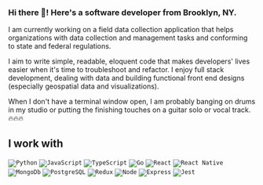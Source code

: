 ### Hi there 👋! Here's a software developer from Brooklyn, NY.

I am currently working on a field data collection application that helps organizations with data collection and management tasks and conforming to state and federal regulations.

I aim to write simple, readable, eloquent code that makes developers' lives easier when it's time to troubleshoot and refactor. I enjoy full stack development, dealing with data and building functional front end designs (especially geospatial data and visualizations).

When I don't have a terminal window open, I am probably banging on drums in my studio or putting the finishing touches on a guitar solo or vocal track. :fire::fire::fire:

## I work with
<code><img alt="Python" src="https://img.shields.io/badge/-Python-4584b6?style=for-the-badge&logo=python&logoColor=white" /></code>
<code><img alt="JavaScript" src="https://img.shields.io/badge/JavaScript-008080?style=for-the-badge&logo=javascript&logoColor=black" /></code>
<code><img alt="TypeScript" src="https://img.shields.io/badge/-TypeScript-3178c6?style=for-the-badge&logo=typescript&logoColor=white" /></code>
<code><img alt="Go" src="https://img.shields.io/badge/Go-FF00FF?style=for-the-badge&logo=go&logoColor=black" /></code>
<code><img alt="React" src="https://img.shields.io/badge/-React-45b8d8?style=for-the-badge&logo=react&logoColor=white" /></code>
<code><img alt="React Native" src="https://img.shields.io/badge/react_native-%2320232a.svg?&style=for-the-badge&logo=react&logoColor=%2361DAFB"/></code>
<code><img alt="MongoDb" src="https://img.shields.io/badge/-MongoDB-589636?style=for-the-badge&logo=mongodb&logoColor=white" /></code>
<code><img alt="PostgreSQL" src="https://img.shields.io/badge/PostgreSQL-316192?style=for-the-badge&logo=postgresql&logoColor=white" /></code>
<code><img alt="Redux" src="https://img.shields.io/badge/-Redux-764ABC?style=for-the-badge&logo=redux&logoColor=white" /></code>
<code><img alt="Node" src="https://img.shields.io/badge/-Node-43853d?style=for-the-badge&logo=Node.js&logoColor=white" /></code>
<code><img alt="Express" src="https://img.shields.io/badge/Express-404D59?style=for-the-badge&logo=express&logoColor=white" /></code>
<code><img alt="Jest" src="https://img.shields.io/badge/-Jest-C21325?style=for-the-badge&logo=jest&logoColor=white" /></code>

